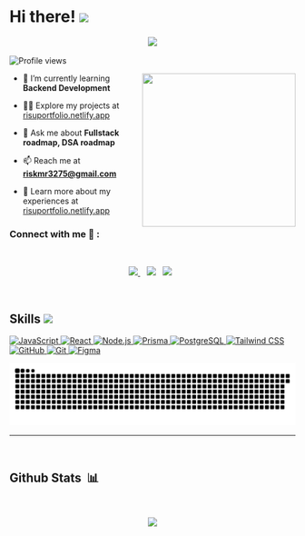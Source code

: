 <h1> Hi there! <img src = "https://raw.githubusercontent.com/MartinHeinz/MartinHeinz/master/wave.gif" width = 40px> </h1>
<p align='center'>
<img src="https://readme-typing-svg.herokuapp.com?color=%2336BCF7&size=25&center=true&vCenter=true&width=433&height=75&lines=I'm+Risu;Aspiring+Fullstack+Developer;Backend+Development+Enthusiast;DSA+%26+nextJs+Learner">
</p>

<img src="https://komarev.com/ghpvc/?username=risu&label=Profile%20views&color=0047AB&style=plastic?" alt="Profile views" height="25px" width="160px"/>

<img align="right" src="https://media.giphy.com/media/QvpqTCiEcwtvx6wwJK/giphy.gif" width="270" height="270" frameBorder="0" class="giphy-embed" allowFullScreen></img>

- 🌱 I’m currently learning **Backend Development**

- 👨‍💻 Explore my projects at [risuportfolio.netlify.app](#)

- 💬 Ask me about **Fullstack roadmap, DSA roadmap**

- 📫 Reach me at **riskmr3275@gmail.com**

- 📄 Learn more about my experiences at [risuportfolio.netlify.app](#)

### Connect with me 🔗 :
<br>
<p align='center'>
<a href="mailto:riskmr3275@gmail.com" target="_blank">
<img src="https://img.shields.io/badge/Gmail-D14836?style=for-the-badge&logo=gmail&logoColor=white">
</a>&nbsp;&nbsp;
<a href="https://www.instagram.com/risu_gupta_701" target="_blank">
<img src="https://img.shields.io/badge/Instagram-%23E4405F.svg?style=for-the-badge&logo=Instagram&logoColor=white"></a>&nbsp;&nbsp;
<a href="https://www.linkedin.com/in/risudevnodejs" target="_blank">
<img src="https://img.shields.io/badge/linkedin-%230077B5.svg?style=for-the-badge&logo=linkedin&logoColor=white"></a>&nbsp;&nbsp;
</p>
<br>

## Skills <img src="https://media2.giphy.com/media/QssGEmpkyEOhBCb7e1/giphy.gif" width="32px">

<!-- Programming Languages -->
<a href="https://developer.mozilla.org/en-US/docs/Web/JavaScript" target="_blank">
  <img alt="JavaScript" src="https://img.shields.io/badge/JavaScript-F7DF1E?style=for-the-badge&logo=javascript&logoColor=black">
</a>

<!-- Web Development -->
<a href="https://reactjs.org/" target="_blank">
  <img alt="React" src="https://img.shields.io/badge/React-61DAFB?style=for-the-badge&logo=react&logoColor=black">
</a>

<a href="https://nodejs.org/" target="_blank">
  <img alt="Node.js" src="https://img.shields.io/badge/Node.js-339933?style=for-the-badge&logo=node.js&logoColor=white">
</a>

<!-- Backend and Databases -->
<a href="https://www.prisma.io/" target="_blank">
  <img alt="Prisma" src="https://img.shields.io/badge/Prisma-3982CE?style=for-the-badge&logo=prisma&logoColor=white">
</a>

<a href="https://www.postgresql.org/" target="_blank">
  <img alt="PostgreSQL" src="https://img.shields.io/badge/PostgreSQL-336791?style=for-the-badge&logo=postgresql&logoColor=white">
</a>

<!-- Frontend Frameworks/Libraries -->
<a href="https://tailwindcss.com/" target="_blank">
  <img alt="Tailwind CSS" src="https://img.shields.io/badge/Tailwind_CSS-38B2AC?style=for-the-badge&logo=tailwind-css&logoColor=white">
</a>

<!-- Version Control and Collaboration -->
<a href="https://github.com/" target="_blank">
  <img alt="GitHub" src="https://img.shields.io/badge/GitHub-181717?style=for-the-badge&logo=github&logoColor=white">
</a>

<a href="https://git-scm.com/" target="_blank">
  <img alt="Git" src="https://img.shields.io/badge/Git-F05032?style=for-the-badge&logo=git&logoColor=white">
</a>

<!-- Design Tools -->
<a href="https://www.figma.com/" target="_blank">
  <img alt="Figma" src="https://img.shields.io/badge/Figma-F24E1E?style=for-the-badge&logo=figma&logoColor=white">
</a>

<!-- Tools and Platforms -->
![snake gif](https://github.com/TekyaygilFethi/TekyaygilFethi/blob/output/github-contribution-grid-snake.svg)

<hr><br>

## Github Stats &nbsp;📊
<br>
<p align='center'>
<img src="https://github-readme-stats.vercel.app/api?username=risu&show_icons=true&theme=github_dark">
</p>
 <br>

 
